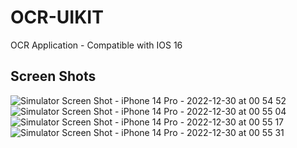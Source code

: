 # OCR-UIKIT
OCR Application - Compatible with IOS 16

## Screen Shots
![Simulator Screen Shot - iPhone 14 Pro - 2022-12-30 at 00 54 52](https://user-images.githubusercontent.com/117483832/210018900-7721c1a8-e375-4b17-9839-f62fc94de268.png)
![Simulator Screen Shot - iPhone 14 Pro - 2022-12-30 at 00 55 04](https://user-images.githubusercontent.com/117483832/210018906-2e9f2777-3e7f-4979-bcdb-dbad5659f69d.png)
![Simulator Screen Shot - iPhone 14 Pro - 2022-12-30 at 00 55 17](https://user-images.githubusercontent.com/117483832/210018917-77a28b73-b88f-44d9-96c3-487043e3076e.png)
![Simulator Screen Shot - iPhone 14 Pro - 2022-12-30 at 00 55 31](https://user-images.githubusercontent.com/117483832/210018924-e3056285-ac20-4d2a-b457-6361d8ebabb4.png)

